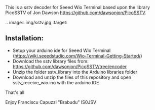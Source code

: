 This is a sstv decoder for Seeed Wio Terminal based upon the library PicoSSTV of Jon Dawson 
https://github.com/dawsonjon/PicoSSTV.


.. image::  img/sstv.jpg
  :target: 


Installation:
------------
+ Setup your arduino ide for Seeed Wio Terminal (https://wiki.seeedstudio.com/Wio-Terminal-Getting-Started/)
+ Download the sstv library files from: https://github.com/dawsonjon/PicoSSTV/tree/encoder
+ Unzip the folder sstv_library into the Arduino libraries folder
+ Download and unzip the files of this repository and open sstv_receive_wio.ino with the arduino IDE

That's all

Enjoy
Franciscu Capuzzi "Brabudu" IS0JSV

